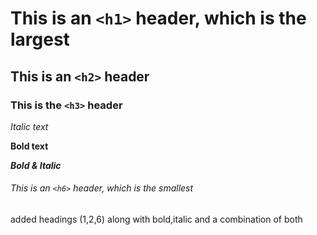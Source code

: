 # This is an `<h1>` header, which is the largest

## This is an `<h2>` header
### This is the `<h3>` header
*Italic text*

**Bold text**

***Bold & Italic***


###### This is an `<h6>` header, which is the smallest

added headings (1,2,6) along with bold,italic and a combination of both 
